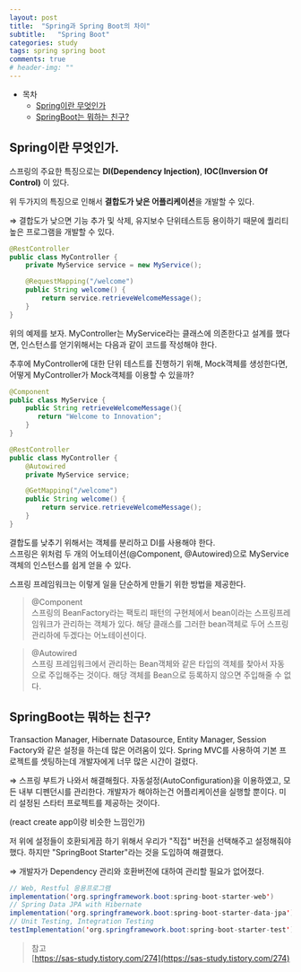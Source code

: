 ```yaml
---
layout: post
title:  "Spring과 Spring Boot의 차이"
subtitle:   "Spring Boot"
categories: study
tags: spring spring boot
comments: true
# header-img: ""
---
```


- 목차
	- [Spring이란 무엇인가](#spring이란-무엇인가)
    - [SpringBoot는 뭐하는 친구?](#springboot는-뭐하는-친구)

## Spring이란 무엇인가.

스프링의 주요한 특징으로는 **DI(Dependency Injection)**, **IOC(Inversion Of Control)** 이 있다.

위 두가지의 특징으로 인해서 **결합도가 낮은 어플리케이션**을 개발할 수 있다.

⇒ 결합도가 낮으면 기능 추가 및 삭제, 유지보수 단위테스트등 용이하기 때문에 퀄리티 높은 프로그램을 개발할 수 있다.

```java
@RestController
public class MyController {
    private MyService service = new MyService();

    @RequestMapping("/welcome")
    public String welcome() {
        return service.retrieveWelcomeMessage();
    }
}
```

 위의 예제를 보자. MyController는 MyService라는 클래스에 의존한다고 설계를 했다면, 인스턴스를 얻기위해서는 다음과 같이 코드를 작성해야 한다.

 추후에 MyController에 대한 단위 테스트를 진행하기 위해, Mock객체를 생성한다면, 어떻게 MyController가 Mock객체를 이용할 수 있을까?

```java
@Component
public class MyService {
    public String retrieveWelcomeMessage(){
       return "Welcome to Innovation";
    }
}

@RestController
public class MyController {
    @Autowired
    private MyService service;

    @GetMapping("/welcome")
    public String welcome() {
        return service.retrieveWelcomeMessage();
    }
}
```
결합도를 낮추기 위해서는 객체를 분리하고 DI를 사용해야 한다.   
스프링은 위처럼 두 개의 어노테이션(@Component, @Autowired)으로 MyService객체의 인스턴스를 쉽게 얻을 수 있다.

스프링 프레임워크는 이렇게 일을 단순하게 만들기 위한 방법을 제공한다.

> @Component   
스프링의 BeanFactory라는 팩토리 패턴의 구현체에서 bean이라는 스프링프레임워크가 관리하는 객체가 있다. 해당 클래스를 그러한 bean객체로 두어 스프링 관리하에 두겠다는 어노테이션이다.

> @Autowired   
스프링 프레임워크에서 관리하는 Bean객체와 같은 타입의 객체를 찾아서 자동으로 주입해주는 것이다. 해당 객체를 Bean으로 등록하지 않으면 주입해줄 수 없다.

## SpringBoot는 뭐하는 친구?

Transaction Manager, Hibernate Datasource, Entity Manager, Session Factory와 같은 설정을 하는데 많은 어려움이 있다. Spring MVC를 사용하여 기본 프로젝트를 셋팅하는데 개발자에게 너무 많은 시간이 걸렸다.

⇒ 스프링 부트가 나와서 해결해줬다. 자동설정(AutoConfiguration)을 이용하였고, 모든 내부 디펜던시를 관리한다. 개발자가 해야하는건 어플리케이션을 실행할 뿐이다. 미리 설정된 스타터 프로젝트를 제공하는 것이다.

(react create app이랑 비슷한 느낌인가)

저 위에 설정들이 호환되게끔 하기 위해서 우리가 "직접" 버전을 선택해주고 설정해줘야 했다. 하지만 "SpringBoot Starter"라는 것을 도입하여 해결했다.

⇒ 개발자가 Dependency 관리와 호환버전에 대하여 관리할 필요가 없어졌다.

```java
// Web, Restful 응용프로그램
implementation('org.springframework.boot:spring-boot-starter-web')
// Spring Data JPA with Hibernate
implementation('org.springframework.boot:spring-boot-starter-data-jpa')
// Unit Testing, Integration Testing
testImplementation('org.springframework.boot:spring-boot-starter-test')
```

> 참고   
[https://sas-study.tistory.com/274](https://sas-study.tistory.com/274)